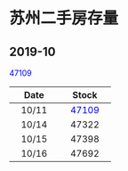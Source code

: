 # 苏州二手房存量   
## 2019-10

<font color=blue>47109</font>

| Date | Stock |
| ------ | ------ |
| &nbsp;&nbsp;&nbsp;10/11&nbsp;&nbsp;&nbsp; | &nbsp;&nbsp;&nbsp;<font color=Blue>47109</font>&nbsp;&nbsp;&nbsp; |
| &nbsp;&nbsp;&nbsp;10/14&nbsp;&nbsp;&nbsp; | &nbsp;&nbsp;&nbsp;47322&nbsp;&nbsp;&nbsp; |
| &nbsp;&nbsp;&nbsp;10/15&nbsp;&nbsp;&nbsp; | &nbsp;&nbsp;&nbsp;47398&nbsp;&nbsp;&nbsp; |
| &nbsp;&nbsp;&nbsp;10/16&nbsp;&nbsp;&nbsp; | &nbsp;&nbsp;&nbsp;47692&nbsp;&nbsp;&nbsp; |

